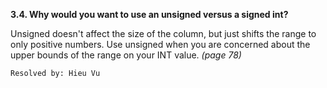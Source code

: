 **3.4. Why would you want to use an unsigned versus a signed int?**

Unsigned doesn't affect the size of the column, but just shifts the range to
only positive numbers. Use unsigned when you are concerned about the upper
bounds of the range on your INT value. *(page 78)*

`Resolved by: Hieu Vu`

